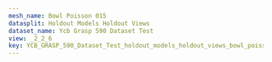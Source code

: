 ```yaml
---
mesh_name: Bowl Poisson 015
datasplit: Holdout Models Holdout Views
dataset_name: Ycb Grasp 590 Dataset Test
view: _2_2_6
key: YCB_GRASP_590_Dataset_Test_holdout_models_holdout_views_bowl_poisson_015__2_2_6
---
```


